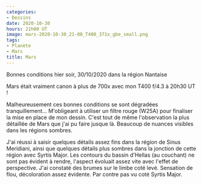 ```yaml
---
categories:
- Dessins
date: 2020-10-30
hours: 21h00 UT
image: mars-2020-10-30_21-00_T400_371x_gbe_small.png
tags:
- Planète
- Mars
title: Mars
---
```

Bonnes conditions hier soir, 30/10/2020 dans la région Nantaise  

Mars était vraiment canon à plus de 700x avec mon T400 f/4.3 à 20h30 UT !

Malheureusement ces bonnes conditions se sont dégradées tranquillement… M'obligeant à utiliser un filtre rouge (W25A) pour finaliser la mise en place de mon dessin. C'est tout de même l'observation la plus détaillée de Mars que j'ai pu faire jusque là. Beaucoup de nuances visibles dans les régions sombres.

J'ai réussi à saisir quelques détails assez fins dans la région de Sinus Meridiani, ainsi que quelques détails plus sombres dans la jonction de cette région avec Syrtis Major. Les contours du bassin d'Hellas (au couchant) ne sont pas évident à rendre, l'aspect évoluait assez vite avec l'effet de perspective. J'ai constaté des brumes sur le limbe coté levé. Sensation de flou, décoloration assez évidente. Par contre pas vu coté Syrtis Major.

